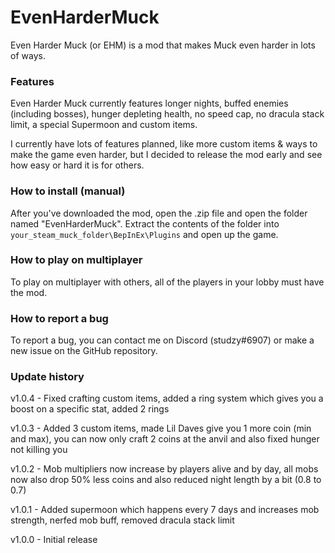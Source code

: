 # EvenHarderMuck
Even Harder Muck (or EHM) is a mod that makes Muck even harder in lots of ways.

### Features
Even Harder Muck currently features longer nights, buffed enemies (including bosses), hunger depleting health, no speed cap, no dracula stack limit, a special Supermoon and custom items.

I currently have lots of features planned, like more custom items & ways to make the game even harder, but I decided to release the mod early and see how easy or hard it is for others.

### How to install (manual)
After you've downloaded the mod, open the .zip file and open the folder named "EvenHarderMuck". Extract the contents of the folder into ``your_steam_muck_folder\BepInEx\Plugins`` and open up the game.

### How to play on multiplayer
To play on multiplayer with others, all of the players in your lobby must have the mod.

### How to report a bug
To report a bug, you can contact me on Discord (studzy#6907) or make a new issue on the GitHub repository.

### Update history
v1.0.4 - Fixed crafting custom items, added a ring system which gives you a boost on a specific stat, added 2 rings

v1.0.3 - Added 3 custom items, made Lil Daves give you 1 more coin (min and max), you can now only craft 2 coins at the anvil and also fixed hunger not killing you

v1.0.2 - Mob multipliers now increase by players alive and by day, all mobs now also drop 50% less coins and also reduced night length by a bit (0.8 to 0.7)

v1.0.1 - Added supermoon which happens every 7 days and increases mob strength, nerfed mob buff, removed dracula stack limit

v1.0.0 - Initial release
